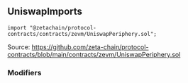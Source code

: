 ## UniswapImports

```solidity
import "@zetachain/protocol-contracts/contracts/zevm/UniswapPeriphery.sol";
```

Source: https://github.com/zeta-chain/protocol-contracts/blob/main/contracts/zevm/UniswapPeriphery.sol

### Modifiers

